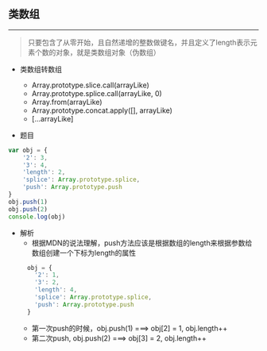 ## 类数组
---

  > 只要包含了从零开始，且自然递增的整数做键名，并且定义了length表示元素个数的对象，就是类数组对象（伪数组）

* 类数组转数组
    - Array.prototype.slice.call(arrayLike)
    - Array.prototype.splice.call(arrayLike, 0)
    - Array.from(arrayLike)
    - Array.prototype.concat.apply([], arrayLike)
    - [...arrayLike]

* 题目
```javascript
var obj = {
    '2': 3,
    '3': 4,
    'length': 2,
    'splice': Array.prototype.splice,
    'push': Array.prototype.push
}
obj.push(1)
obj.push(2)
console.log(obj)
```

* 解析
  - 根据MDN的说法理解，push方法应该是根据数组的length来根据参数给数组创建一个下标为length的属性
  ```javascript
    obj = {
      '2': 1,
      '3': 2,
      'length': 4,
      'splice': Array.prototype.splice,
      'push': Array.prototype.push
    }
  ```
  - 第一次push的时候，obj.push(1) ===> obj[2] = 1, obj.length++
  - 第二次push, obj.push(2) ===> obj[3] = 2, obj.length++